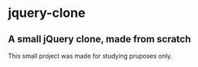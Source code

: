 # jquery-clone
## A small jQuery clone, made from scratch

This small project was made for studying pruposes only.
